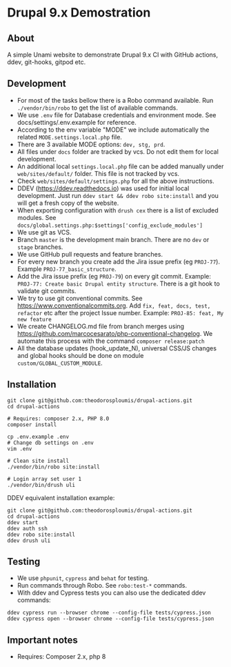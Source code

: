 # Drupal 9.x Demostration

## About

A simple Unami website to demonstrate Drupal 9.x CI with GitHub actions, ddev, git-hooks, gitpod etc.

## Development

- For most of the tasks bellow there is a Robo command available. Run `./vendor/bin/robo` to get the list of available commands.
- We use `.env` file for Database credentials and environment mode. See docs/settings/.env.example for reference.
- According to the env variable "MODE" we include automatically the related `MODE.settings.local.php` file.
- There are 3 available MODE options: `dev, stg, prd`.
- All files under `docs` folder are tracked by vcs. Do not edit them for local development.
- An additional local `settings.local.php` file can be added manually under `web/sites/default/` folder. This file is not tracked by vcs.
- Check `web/sites/default/settings.php` for all the above instructions.
- DDEV (https://ddev.readthedocs.io) was used for initial local development. Just run `ddev start && ddev robo site:install` and you will get a fresh copy of the website.
- When exporting configuration with `drush cex` there is a list of excluded modules. See `docs/global.settings.php:$settings['config_exclude_modules']`
- We use git as VCS.
- Branch `master` is the development main branch. There are no `dev` or `stage` branches.
- We use GitHub pull requests and feature branches.
- For every new branch you create add the Jira issue prefix (eg `PROJ-77`). Example `PROJ-77_basic_structure`.
- Add the Jira issue prefix (eg `PROJ-79`) on every git commit. Example: `PROJ-77: Create basic Drupal entity structure`.
There is a git hook to validate git commits.
- We try to use git conventional commits. See https://www.conventionalcommits.org.
  Add `fix, feat, docs, test, refactor` etc after the project Issue number. Example: `PROJ-85: feat, My new feature`
- We create CHANGELOG.md file from branch merges using https://github.com/marcocesarato/php-conventional-changelog.
We automate this process with the command `composer release:patch`
- All the database updates (hook_update_N), universal CSS/JS changes and global hooks should be done on module `custom/GLOBAL_CUSTOM_MODULE`.

## Installation

```shell
git clone git@github.com:theodorosploumis/drupal-actions.git
cd drupal-actions

# Requires: composer 2.x, PHP 8.0
composer install

cp .env.example .env
# Change db settings on .env
vim .env

# Clean site install
./vendor/bin/robo site:install

# Login array set user 1
./vendor/bin/drush uli
```

DDEV equivalent installation example:

```shell
git clone git@github.com:theodorosploumis/drupal-actions.git
cd drupal-actions
ddev start
ddev auth ssh
ddev robo site:install
ddev drush uli
```

## Testing

- We use `phpunit`, `cypress` and `behat` for testing.
- Run commands through Robo. See `robo:test-*` commands.
- With ddev and Cypress tests you can also use the dedicated ddev commands:

```shell
ddev cypress run --browser chrome --config-file tests/cypress.json
ddev cypress open --browser chrome --config-file tests/cypress.json
```

## Important notes

- Requires: Composer 2.x, php 8
